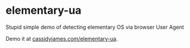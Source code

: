 # elementary-ua
Stupid simple demo of detecting elementary OS via browser User Agent

Demo it at [cassidyjames.com/elementary-ua](http://cassidyjames.com/elementary-ua).
